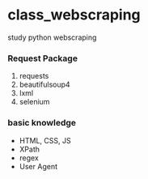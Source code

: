 # class_webscraping
study python webscraping

### Request Package
1. requests
2. beautifulsoup4
3. lxml
4. selenium

### basic knowledge
+ HTML, CSS, JS
+ XPath
+ regex
+ User Agent
